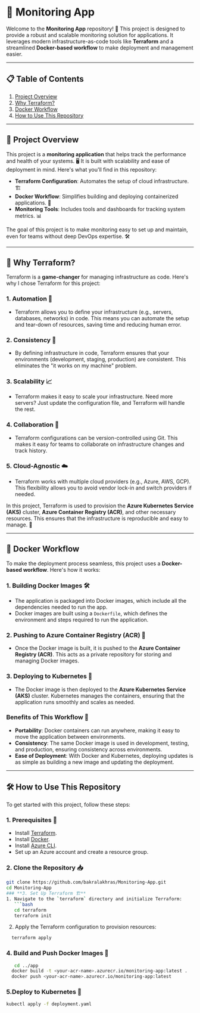 # 🚀 Monitoring App

Welcome to the **Monitoring App** repository! 🌟 This project is designed to provide a robust and scalable monitoring solution for applications. It leverages modern infrastructure-as-code tools like **Terraform** and a streamlined **Docker-based workflow** to make deployment and management easier.

---

## 📋 Table of Contents
1. [Project Overview](#-project-overview)
2. [Why Terraform?](#-why-terraform)
3. [Docker Workflow](#-docker-workflow)
4. [How to Use This Repository](#-how-to-use-this-repository)


---

## 🎯 Project Overview

This project is a **monitoring application** that helps track the performance and health of your systems. 🖥️ It is built with scalability and ease of deployment in mind. Here's what you'll find in this repository:

- **Terraform Configuration**: Automates the setup of cloud infrastructure. 🏗️
- **Docker Workflow**: Simplifies building and deploying containerized applications. 🐳
- **Monitoring Tools**: Includes tools and dashboards for tracking system metrics. 📊

The goal of this project is to make monitoring easy to set up and maintain, even for teams without deep DevOps expertise. 🛠️

---

## 🤔 Why Terraform?

Terraform is a **game-changer** for managing infrastructure as code. Here's why I chose Terraform for this project:

### **1. Automation 🤖**
- Terraform allows you to define your infrastructure (e.g., servers, databases, networks) in code. This means you can automate the setup and tear-down of resources, saving time and reducing human error.

### **2. Consistency 🔄**
- By defining infrastructure in code, Terraform ensures that your environments (development, staging, production) are consistent. This eliminates the "it works on my machine" problem.

### **3. Scalability 📈**
- Terraform makes it easy to scale your infrastructure. Need more servers? Just update the configuration file, and Terraform will handle the rest.

### **4. Collaboration 👥**
- Terraform configurations can be version-controlled using Git. This makes it easy for teams to collaborate on infrastructure changes and track history.

### **5. Cloud-Agnostic ☁️**
- Terraform works with multiple cloud providers (e.g., Azure, AWS, GCP). This flexibility allows you to avoid vendor lock-in and switch providers if needed.

In this project, Terraform is used to provision the **Azure Kubernetes Service (AKS)** cluster, **Azure Container Registry (ACR)**, and other necessary resources. This ensures that the infrastructure is reproducible and easy to manage. 🏢

---

## 🐳 Docker Workflow

To make the deployment process seamless, this project uses a **Docker-based workflow**. Here's how it works:

### **1. Building Docker Images 🛠️**
- The application is packaged into Docker images, which include all the dependencies needed to run the app.
- Docker images are built using a `Dockerfile`, which defines the environment and steps required to run the application.

### **2. Pushing to Azure Container Registry (ACR) 🚚**
- Once the Docker image is built, it is pushed to the **Azure Container Registry (ACR)**. This acts as a private repository for storing and managing Docker images.

### **3. Deploying to Kubernetes 🚀**
- The Docker image is then deployed to the **Azure Kubernetes Service (AKS)** cluster. Kubernetes manages the containers, ensuring that the application runs smoothly and scales as needed.

### **Benefits of This Workflow 🌟**
- **Portability**: Docker containers can run anywhere, making it easy to move the application between environments.
- **Consistency**: The same Docker image is used in development, testing, and production, ensuring consistency across environments.
- **Ease of Deployment**: With Docker and Kubernetes, deploying updates is as simple as building a new image and updating the deployment.

---

## 🛠️ How to Use This Repository

To get started with this project, follow these steps:

### **1. Prerequisites 📝**
- Install [Terraform](https://www.terraform.io/downloads.html).
- Install [Docker](https://docs.docker.com/get-docker/).
- Install [Azure CLI](https://docs.microsoft.com/en-us/cli/azure/install-azure-cli).
- Set up an Azure account and create a resource group.

### **2. Clone the Repository 📥**
```bash
git clone https://github.com/bakralakhras/Monitoring-App.git
cd Monitoring-App
### **3. Set Up Terraform 🏗️**
1. Navigate to the `terraform` directory and initialize Terraform:
   ```bash
   cd terraform
   terraform init
```
2. Apply the Terraform configuration to provision resources:
```bash
  terraform apply
```
### **4. Build and Push Docker Images 🐳**
```bash
   cd ../app
  docker build -t <your-acr-name>.azurecr.io/monitoring-app:latest .
  docker push <your-acr-name>.azurecr.io/monitoring-app:latest
```
### **5.Deploy to Kubernetes 🚀**
```bash
kubectl apply -f deployment.yaml
```

